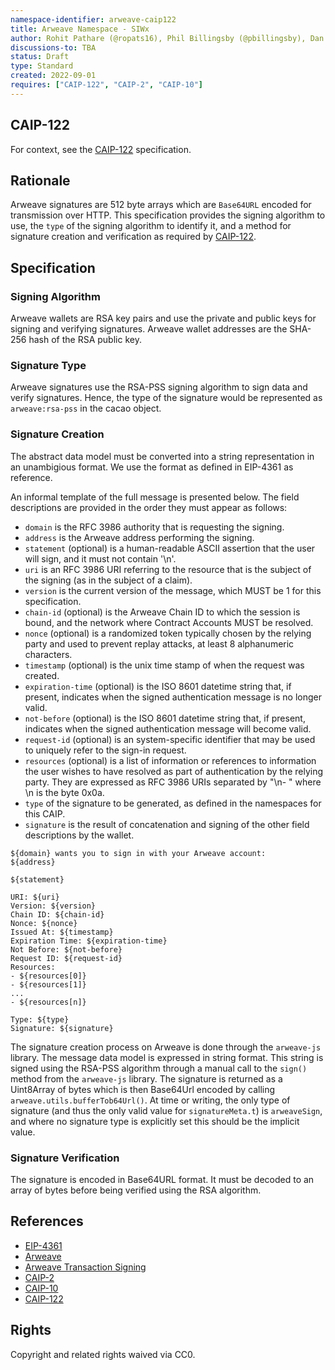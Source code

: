 ```yaml
---
namespace-identifier: arweave-caip122
title: Arweave Namespace - SIWx
author: Rohit Pathare (@ropats16), Phil Billingsby (@pbillingsby), Dan MacDonald (@DanMacDonald)
discussions-to: TBA
status: Draft
type: Standard
created: 2022-09-01
requires: ["CAIP-122", "CAIP-2", "CAIP-10"]
---
```


## CAIP-122

For context, see the [CAIP-122](CAIP-122) specification.

## Rationale

Arweave signatures are 512 byte arrays which are `Base64URL` encoded for transmission over HTTP. This specification provides the signing algorithm to use, the `type` of the signing algorithm to identify it, and a method for signature creation and verification as required by [CAIP-122](CAIP-122).

## Specification

### Signing Algorithm

Arweave wallets are RSA key pairs and use the private and public keys for signing and verifying signatures. Arweave wallet addresses are the SHA-256 hash of the RSA public key.

### Signature Type

Arweave signatures use the RSA-PSS signing algorithm to sign data and verify signatures. Hence, the type of the signature would be represented as `arweave:rsa-pss` in the cacao object.

### Signature Creation

The abstract data model must be converted into a string representation in an unambigious format. We use the format as defined in EIP-4361 as reference.

An informal template of the full message is presented below. The field descriptions are provided in the order they must appear as follows:
- `domain` is the RFC 3986 authority that is requesting the signing.
- `address` is the Arweave address performing the signing.
- `statement` (optional) is a human-readable ASCII assertion that the user will sign, and it must not contain '\n'.
- `uri` is an RFC 3986 URI referring to the resource that is the subject of the signing (as in the subject of a claim).
- `version` is the current version of the message, which MUST be 1 for this specification.
- `chain-id` (optional) is the Arweave Chain ID to which the session is bound, and the network where Contract Accounts MUST be resolved.
- `nonce` (optional) is a randomized token typically chosen by the relying party and used to prevent replay attacks, at least 8 alphanumeric characters.
- `timestamp` (optional) is the unix time stamp of when the request was created.
- `expiration-time` (optional) is the ISO 8601 datetime string that, if present, indicates when the signed authentication message is no longer valid.
- `not-before` (optional) is the ISO 8601 datetime string that, if present, indicates when the signed authentication message will become valid.
- `request-id` (optional) is an system-specific identifier that may be used to uniquely refer to the sign-in request.
- `resources` (optional) is a list of information or references to information the user wishes to have resolved as part of authentication by the relying party. They are expressed as RFC 3986 URIs separated by "\n- " where \n is the byte 0x0a.
- `type` of the signature to be generated, as defined in the namespaces for this CAIP.
- `signature` is the result of concatenation and signing of the other field descriptions by the wallet.

```
${domain} wants you to sign in with your Arweave account:
${address}

${statement}

URI: ${uri}
Version: ${version}
Chain ID: ${chain-id}
Nonce: ${nonce}
Issued At: ${timestamp}
Expiration Time: ${expiration-time}
Not Before: ${not-before}
Request ID: ${request-id}
Resources:
- ${resources[0]}
- ${resources[1]}
...
- ${resources[n]}

Type: ${type}
Signature: ${signature}
```

The signature creation process on Arweave is done through the `arweave-js` library. The message data model is expressed in string format. This string is signed using the RSA-PSS algorithm through a manual call to the `sign()` method from the `arweave-js` library. The signature is returned as a Uint8Array of bytes which is then Base64Url encoded by calling `arweave.utils.bufferTob64Url()`. At time or writing, the only type of signature (and thus the only valid value for `signatureMeta.t`) is `arweaveSign`, and where no signature type is explicitly set this should be the implicit value. 

### Signature Verification

The signature is encoded in Base64URL format. It must be decoded to an array of bytes before being verified using the RSA algorithm.

## References

- [EIP-4361](https://eips.ethereum.org/EIPS/eip-4361)
- [Arweave](https://github.com/ArweaveTeam/arweave-standards)
- [Arweave Transaction Signing](https://docs.arweave.org/developers/server/http-api#transaction-signing)
- [CAIP-2](https://github.com/ChainAgnostic/CAIPs/blob/master/CAIPs/caip-2.md)
- [CAIP-10](https://github.com/ChainAgnostic/CAIPs/blob/master/CAIPs/caip-10.md)
- [CAIP-122](https://github.com/ChainAgnostic/CAIPs/blob/master/CAIPs/caip-122.md)



## Rights

Copyright and related rights waived via CC0.
